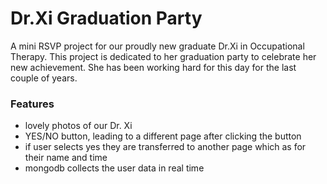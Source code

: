 # Dr.Xi Graduation Party

A mini RSVP project for our proudly new graduate Dr.Xi in Occupational Therapy. This project is dedicated 
to her graduation party to celebrate her new achievement. She has been working hard for this day for the last 
couple of years. 

### Features
- lovely photos of our Dr. Xi 
- YES/NO button, leading to a different page after clicking the button
- if user selects yes they are transferred to another page which as for their name and time
- mongodb collects the user data in real time